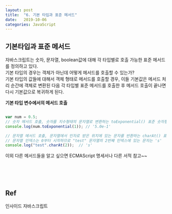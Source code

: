 ```yaml
---
layout: post
title:  "6. 기본 타입과 표준 메서드"
date:   2019-10-06
categories: JavaScript
---  
```

  
## 기본타입과 표준 메서드
자바스크립트는 숫자, 문자열, boolean값에 대해 각 타입별로 호출 가능한 표준 메서드를 정의하고 있다.  
기본 타입의 경우는 객체가 아닌데 어떻게 메서드를 호출할 수 있는가?  
기본 타입의 값들에 대해서 객체 형태로 메서드를 호출할 경우, 이들 기본값은 메서드 처리 순간에 객체로 변환된 다음 각 타입별 표준 메서드를 호출한 후 메서드 호출이 끝나면 다시 기본값으로 복귀하게 된다.  
  
**기본 타입 변수에서의 메서드 호출**  
```javascript

var num = 0.5;
// 숫자 메서드 호출, 숫자를 지수형태의 문자열로 변환하는 toExponential() 표준 숫자형 메서드
console.log(num.toExponential(1)); // '5.0e-1'

// 문자열 메서드 호출, 문자열에서 인자로 받은 위치에 있는 문자를 반환하는 charAt() 표준 문자열 메서드
// 문자열 인덱스는 0부터 시작하므로 "test" 문자열의 2번째 인덱스에 있는 문자는 's' 
console.log("test".charAt(2));	// 's'

```
  
  
이외 다른 메서드들을 알고 싶으면 ECMAScript 명세서나 다른 서적 참고~~ 
  
  
  
<br>
<br>
<br>
  
**Ref**  
---  
인사이드 자바스크립트
